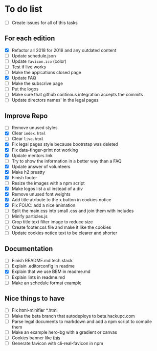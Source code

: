 # To do list

- [ ] Create issues for all of this tasks

## For each edition

- [x] Refactor all 2018 for 2019 and any outdated content
- [ ] Update schedule.json
- [ ] Update `favicon.ico` (color)
- [ ] Test if live works
- [ ] Make the applcations closed page
- [x] Update FAQ
- [ ] Make the subscrive page
- [ ] Put the logos
- [ ] Make sure that github continous integration accepts the commits
- [ ] Update directors names' in the legal pages

## Improve Repo

- [ ] Remove unused styles
- [x] Clear `index.html`
- [ ] Clear `live.html`
- [x] Fix legal pages style because bootrstap was deleted
- [x] Fix data-finger-print not working
- [x] Update mentors link
- [ ] Try to show the information in a better way than a FAQ
- [x] Update answer of volunteers
- [x] Make h2 preatty
- [x] Finish footer
- [ ] Resize the images with a npm script
- [x] Make logos list a ul instead of a div
- [x] Remove unused font weights
- [x] Add title atribute to the x button in cookies notice
- [x] Fix FOUC: add a nice animation
- [ ] Split the main.css into small .css and join them with includes
- [ ] Minify particles.js
- [ ] Crop title text filter image to reduce size
- [ ] Create footer.css file and make it like the cookies
- [ ] Update cookies notice text to be clearer and shorter

## Documentation

- [ ] Finish README.md tech stack
- [ ] Explain .editorconfig in readme
- [x] Explain that we use BEM in readme.md
- [ ] Explain lints in readme.md
- [ ] Make an schedule format example

## Nice things to have

- [ ] Fix html-minifier *.html
- [ ] Make the beta branch that autodeploys to beta.hackupc.com
- [ ] Parse legal documents to markdown and add a npm script to compile them
- [ ] Make an example hero-bg with a gradient or canvas
- [ ] Cookies banner like [this](https://speckyboy.com/)
- [ ] Generate favicon with cli-real-favicon in npm
